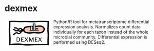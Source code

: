 # dexmex
<picture>
  <img align="left" alt="dexmex Logo" src="dexmex/img/logo.png" width="160">
</picture>

Python/R tool for metatranscriptome differential expression analysis. Normalizes count data individually for each taxon instead of the whole microbial community. Differential expression is performed using DESeq2.
